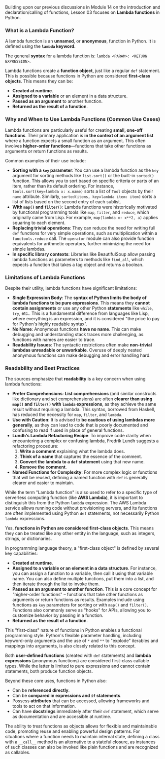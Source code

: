 Building upon our previous discussions in Module 14 on the introduction and declaration/calling of functions, Lesson 03 focuses on **Lambda functions** in Python.

### What is a Lambda Function?

A lambda function is an **unnamed**, or **anonymous**, function in Python. It is defined using the **`lambda` keyword**.

The general **syntax** for a lambda function is:
`lambda <PARAM>: <RETURN EXPRESSION>`.

Lambda functions create a **function object**, just like a regular `def` statement. This is possible because functions in Python are considered **first-class objects**. This means they can be:
*   **Created at runtime**.
*   **Assigned to a variable** or an element in a data structure.
*   **Passed as an argument** to another function.
*   **Returned as the result of a function**.

### Why and When to Use Lambda Functions (Common Use Cases)

Lambda functions are particularly useful for creating **small, one-off functions**. Their primary application is **in the context of an argument list** where a function expects a small function as an argument. This often involves **higher-order functions**—functions that take other functions as arguments or return functions as results.

Common examples of their use include:
*   **Sorting with a `key` parameter**: You can use a lambda function as the `key` argument for sorting methods like `list.sort()` or the built-in `sorted()` function. This allows you to sort based on specific criteria or parts of an item, rather than its default ordering. For instance, `tools.sort(key=lambda x: x.name)` sorts a list of `Tool` objects by their `name` attribute. Similarly, `sorted(items, key=lambda item: item)` sorts a list of lists based on the second entry of each sublist.
*   **With `map()` and `filter()`**: Lambda functions were historically motivated by functional programming tools like `map`, `filter`, and `reduce`, which originally came from Lisp. For example, `map(lambda x: x**2, a)` applies squaring to each element.
*   **Replacing trivial operations**: They can reduce the need for writing full `def` functions for very simple operations, such as multiplication within a `functools.reduce` call. The `operator` module can also provide function equivalents for arithmetic operators, further minimizing the need for simple lambdas.
*   **In specific library contexts**: Libraries like BeautifulSoup allow passing lambda functions as parameters to methods like `find_all`, which expects a function that takes a tag object and returns a boolean.

### Limitations of Lambda Functions

Despite their utility, lambda functions have significant limitations:
*   **Single Expression Body**: The **syntax of Python limits the body of lambda functions to be pure expressions**. This means they **cannot contain assignments** or use any other Python **statements** like `while`, `try`, etc.. This is a fundamental difference from languages like Lisp, where everything is an expression, and it is considered "the price to pay for Python's highly readable syntax".
*   **No Name**: Anonymous functions **have no name**. This can make debugging and understanding stack traces more challenging, as functions with names are easier to trace.
*   **Readability Issues**: The syntactic restrictions often make **non-trivial lambdas unreadable or unworkable**. Overuse of deeply nested anonymous functions can make debugging and error handling hard.

### Readability and Best Practices

The sources emphasize that **readability** is a key concern when using lambda functions:
*   **Prefer Comprehensions**: **List comprehensions** (and similar constructs like dictionary and set comprehensions) are often **clearer than using `map()` and `filter()` with `lambda` expressions**, as they achieve the same result without requiring a lambda. This syntax, borrowed from Haskell, has reduced the necessity for `map`, `filter`, and `lambda`.
*   **Use with Caution**: It is advised to **be cautious of using lambdas more generally**, as they can lead to code that is poorly documented and confusing to read if used in place of general functions.
*   **Lundh's Lambda Refactoring Recipe**: To improve code clarity when encountering a complex or confusing lambda, Fredrik Lundh suggests a refactoring procedure:
    1.  **Write a comment** explaining what the lambda does.
    2.  **Think of a name** that captures the essence of the comment.
    3.  **Convert the lambda to a `def` statement** using that new name.
    4.  **Remove the comment**.
*   **Named Functions for Complexity**: For more complex logic or functions that will be reused, defining a named function with `def` is generally clearer and easier to maintain.

While the term "Lambda function" is also used to refer to a specific type of serverless computing function (like **AWS Lambda**), it is important to distinguish this from the Python `lambda` expression. The AWS Lambda service allows running code without provisioning servers, and its functions are often implemented using Python `def` statements, not necessarily Python `lambda` expressions.





Yes, **functions in Python are considered first-class objects**. This means they can be treated like any other entity in the language, such as integers, strings, or dictionaries.

In programming language theory, a "first-class object" is defined by several key capabilities:
*   **Created at runtime**.
*   **Assigned to a variable or an element in a data structure**. For instance, you can assign a function to a variable, then call it using that variable name. You can also define multiple functions, put them into a list, and then iterate through the list to invoke them.
*   **Passed as an argument to another function**. This is a core concept for "higher-order functions" – functions that take other functions as arguments or return functions as results. Examples include using functions as `key` parameters for sorting or with `map()` and `filter()`. Functions also commonly serve as "hooks" for APIs, allowing you to customize behavior by passing in a function.
*   **Returned as the result of a function**.

This "first-class" nature of functions in Python enables a functional programming style. Python's flexible parameter handling, including keyword-only arguments and the use of `*` and `**` to "explode" iterables and mappings into arguments, is also closely related to this concept.

Both **user-defined functions** (created with `def` statements) and **lambda expressions** (anonymous functions) are considered first-class callable types. While the latter is limited to pure expressions and cannot contain statements, both produce function objects.

Beyond these core uses, functions in Python also:
*   Can be **referenced directly**.
*   Can be **compared in expressions and `if` statements**.
*   Possess **attributes** that can be accessed, allowing frameworks and tools to act on that information.
*   Can have **docstrings** immediately after their `def` statement, which serve as documentation and are accessible at runtime.

The ability to treat functions as objects allows for flexible and maintainable code, promoting reuse and enabling powerful design patterns. For situations where a function needs to maintain internal state, defining a class with a `__call__` method is an alternative to a stateful closure, as instances of such classes can also be invoked like plain functions and are recognized as callables.
